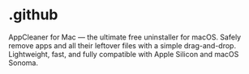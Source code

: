 # .github
AppCleaner for Mac — the ultimate free uninstaller for macOS. Safely remove apps and all their leftover files with a simple drag-and-drop. Lightweight, fast, and fully compatible with Apple Silicon and macOS Sonoma.

